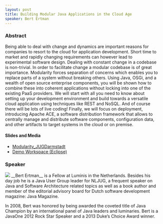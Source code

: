 ```yaml
---
layout: post
title: Building Modular Java Applications in the Cloud Age
speaker: Bert Ertman
---
```


### Abstract

Being able to deal with change and dynamics are important reasons for companies to resort to the cloud for application development. Short time to market and rapidly changing requirements can however lead to experimental software design. Dealing with constant change in a codebase is non-trivial. In order to facilitate change a modular codebase is of great importance. Modularity forces separation of concerns which enables you to replace parts of a system without breaking others. Using Java, OSGi, and a wealth of open source enterprise components, you will be shown how to combine these into coherent applications without locking into one of the existing PaaS providers. We will start with all you need to know about setting up your development environment and build towards a versatile cloud application using techniques like REST and NoSQL. And of course there will be lots of live coding! Finally, we will focus on deployment, introducing Apache ACE, a software distribution framework that allows to centrally manage and distribute software components, configuration data, and other artifacts to target systems in the cloud or on premise.

#### Slides and Media

- [Modularity_JUGDarmstadt](/files/modularity_jugdarmstadt.pdf)
- [Demo Workspace (Eclipse)](https://drive.google.com/file/d/0B2VYD4xT6yXlR3Q1OFppM0NHOUk/)

### Speaker

<img src="/images/speaker/bertertman.jpg" class="speakerpic"/>
__Bert Ertman__ is a Fellow at Luminis in the Netherlands. Besides his day job he is a Java User Group leader for NLJUG, a frequent speaker on Java and Software Architecture related topics as well as a book author and member of the editorial advisory board for Dutch software development magazine: Java Magazine.

In 2008, Bert was honored by being awarded the coveted title of Java Champion by an international panel of Java leaders and luminaries. Bert is a JavaOne 2012 Rock Star Speaker and a 2013 Duke’s Choice Award winner.
